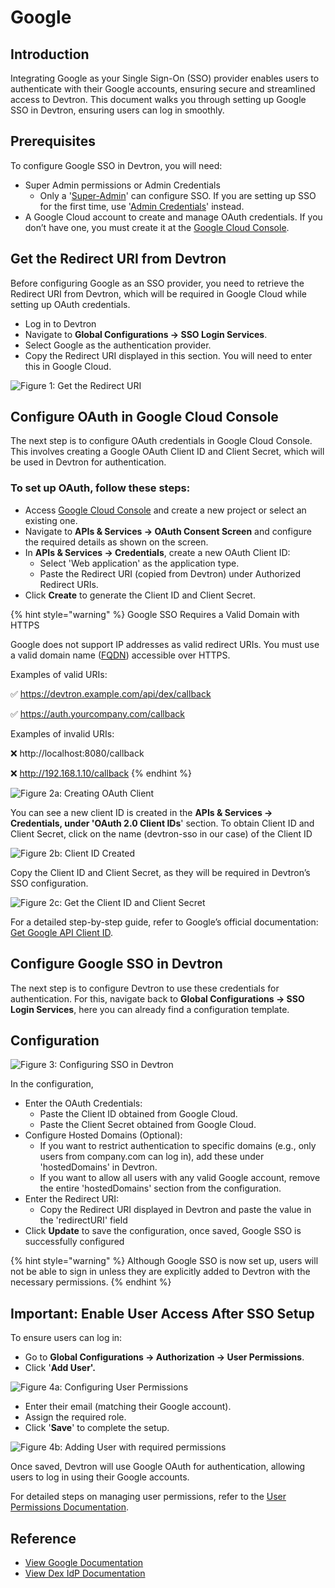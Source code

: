 # Google

## Introduction

Integrating Google as your Single Sign-On (SSO) provider enables users to authenticate with their Google accounts, ensuring secure and streamlined access to Devtron. This document walks you through setting up Google SSO in Devtron, ensuring users can log in smoothly.

## Prerequisites

To configure Google SSO in Devtron, you will need:

* Super Admin permissions or Admin Credentials
  * Only a '[Super-Admin](https://docs.devtron.ai/global-configurations/authorization/user-access)' can configure SSO. If you are setting up SSO for the first time, use '[Admin Credentials](https://docs.devtron.ai/install/install-devtron#devtron-admin-credentials)' instead.
* A Google Cloud account to create and manage OAuth credentials. If you don’t have one, you must create it at the [Google Cloud Console](https://console.cloud.google.com/).

## Get the Redirect URI from Devtron

Before configuring Google as an SSO provider, you need to retrieve the Redirect URI from Devtron, which will be required in Google Cloud while setting up OAuth credentials.

* Log in to Devtron
* Navigate to **Global Configurations → SSO Login Services**.
* Select Google as the authentication provider.
* Copy the Redirect URI displayed in this section. You will need to enter this in Google Cloud.

![Figure 1: Get the Redirect URI](https://devtron-public-asset.s3.us-east-2.amazonaws.com/images/global-configurations/sso-login-service/redirect-uri-google-sso.jpg)

## Configure OAuth in Google Cloud Console

The next step is to configure OAuth credentials in Google Cloud Console. This involves creating a Google OAuth Client ID and Client Secret, which will be used in Devtron for authentication.

### To set up OAuth, follow these steps:

* Access [Google Cloud Console](https://console.cloud.google.com/) and create a new project or select an existing one.
* Navigate to **APIs & Services → OAuth Consent Screen** and configure the required details as shown on the screen.
* &#x20;In **APIs & Services → Credentials**, create a new OAuth Client ID:
  * Select 'Web application' as the application type.
  * Paste the Redirect URI (copied from Devtron) under Authorized Redirect URIs.
* Click **Create** to generate the Client ID and Client Secret.

{% hint style="warning" %}
Google SSO Requires a Valid Domain with HTTPS

Google does not support IP addresses as valid redirect URIs. You must use a valid domain name ([FQDN](https://en.wikipedia.org/wiki/Fully_qualified_domain_name)) accessible over HTTPS.

Examples of valid URIs:

✅ https://devtron.example.com/api/dex/callback

✅ https://auth.yourcompany.com/callback

Examples of invalid URIs:

❌ http://localhost:8080/callback

❌ http://192.168.1.10/callback
{% endhint %}

![Figure 2a: Creating OAuth Client](https://devtron-public-asset.s3.us-east-2.amazonaws.com/images/global-configurations/sso-login-service/creating-oauth-client-google-sso.jpg)

You can see a new client ID is created in the **APIs & Services → Credentials, under 'OAuth 2.0 Client IDs**' section. To obtain Client ID and Client Secret, click on the name (devtron-sso in our case) of the Client ID

![Figure 2b: Client ID Created](https://devtron-public-asset.s3.us-east-2.amazonaws.com/images/global-configurations/sso-login-service/client-id-created-google-sso.jpg)

Copy the Client ID and Client Secret, as they will be required in Devtron’s SSO configuration.

![Figure 2c: Get the Client ID and Client Secret](https://devtron-public-asset.s3.us-east-2.amazonaws.com/images/global-configurations/sso-login-service/client-id-and-secret-google-sso.jpg)

For a detailed step-by-step guide, refer to Google’s official documentation: [Get Google API Client ID](https://developers.google.com/identity/gsi/web/guides/get-google-api-clientid).

## Configure Google SSO in Devtron

The next step is to configure Devtron to use these credentials for authentication. For this, navigate back to **Global Configurations → SSO Login Services**, here you can already find a configuration template.

## Configuration

![Figure 3: Configuring SSO in Devtron](https://devtron-public-asset.s3.us-east-2.amazonaws.com/images/global-configurations/sso-login-service/configuration-devtron-google-sso.jpg)

In the configuration,&#x20;

* Enter the OAuth Credentials:
  * Paste the Client ID obtained from Google Cloud.
  * Paste the Client Secret obtained from Google Cloud.
* Configure Hosted Domains (Optional):
  * If you want to restrict authentication to specific domains (e.g., only users from company.com can log in), add these under 'hostedDomains' in Devtron.
  * If you want to allow all users with any valid Google account, remove the entire 'hostedDomains' section from the configuration.
* Enter the Redirect URI:
  * Copy the Redirect URI displayed in Devtron and paste the value in the 'redirectURI' field&#x20;
* Click **Update** to save the configuration, once saved, Google SSO is successfully configured

{% hint style="warning" %}
Although Google SSO is now set up, users will not be able to sign in unless they are explicitly added to Devtron with the necessary permissions.
{% endhint %}

## Important: Enable User Access After SSO Setup

To ensure users can log in:

* Go to **Global Configurations → Authorization → User Permissions**.
* Click '**Add User'.**

![Figure 4a: Configuring User Permissions](https://devtron-public-asset.s3.us-east-2.amazonaws.com/images/global-configurations/sso-login-service/config-user-permissions-google-sso.jpg)

* Enter their email (matching their Google account).
* Assign the required role.
* Click '**Save**' to complete the setup.

![Figure 4b: Adding User with required permissions](https://devtron-public-asset.s3.us-east-2.amazonaws.com/images/global-configurations/sso-login-service/adding-user-google-sso.jpg)

Once saved, Devtron will use Google OAuth for authentication, allowing users to log in using their Google accounts.

For detailed steps on managing user permissions, refer to the [User Permissions Documentation](https://docs.devtron.ai/global-configurations/authorization/user-access).

## Reference

* [View Google Documentation](https://developers.google.com/identity/gsi/web/guides/get-google-api-clientid)
* [View Dex IdP Documentation](https://dexidp.io/docs/connectors/google/)